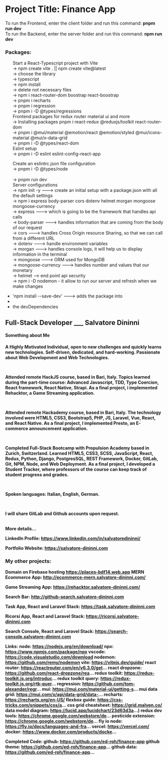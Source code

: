 <h1>Project Title: Finance App</h1>

To run the Frontend, enter the client folder and run this command: <b>pnpm run dev</b> <br/>
To run the Backend, enter the server folder and run this command: <b>npm run dev</b><br/>
<h3>Packages:</h3>
<ul>
   Start a React-Typescript project with Vite<br/>
	→ npm create vite . || npm create vite@latest <br/>
	→ choose the library<br/>
	→ typescript<br/>
	→ npm install<br/>
	→ delete not necessary files<br/>
	→ npm i react-router-dom boostrap react-boostrap<br/>
  → pnpm i recharts<br/>
	→ pnpm i regression<br />
  → pnpm i -D @types/regressions<br/>
  Frontend packages for redux router material ui and more<br/>
	→ Installing packages pnpm i react-redux @reduxjs/toolkit react-router-dom 
  <br/>
	→ pnpm i @mui/material @emotion/react @emotion/styled @mui/icons-material @mui/x-data-grid
  <br/>
	→ pnpm i -D @types/react-dom
  <br/>
  Eslint setup<br/>
	→ pnpm i -D eslint eslint-config-react-app <br/>

Create an eslintrc.json file configuration <br/>
	→ pnpm i -D @types/node  
  <br/>
	→ pnpm run dev <br/>
  Server configurations  <br/>
	→ npm init -y ---> create an initial setup with a package.json with all the default settings<br/>
	→ npm i express body-parser cors dotenv helmet morgan mongoose mongoose-currency <br/>
	→ express ---> which is going to be the framework that handles api calls   <br/>
	→ body-parser ---> handles information that are coming from the body of our request   <br/>
	→ cors ---> handles Cross Origin resource Sharing, so that we can call from a different URL    <br/>
	→ dotenv ---> handle environment variables   <br/>
	→ morgan ---> handles console logs, it will help us to display information in the terminal   <br/>
	→ mongoose ---> ORM used for MongoDB   <br/>
	→ mongoose-currency  ---> handles number and values that our monetary    <br/>
	→ helmet --> end point api security  <br/>
	→ npm i -D nodemon - it allow to run our server and refresh when we make changes   <br/>

  <li>'npm install --save-dev' ---> adds the package into <li>
  <li>the devDependencies</li>
</ul>

<h2>Full-Stack Developer ___ <span>Salvatore Dininni</span></h2>

<h4>Something about Me<h4>
<p>A Highly Motivated Individual, open to new challenges and quickly learns new technologies. Self-driven, dedicated, and hard-working. Passionate about Web Development and Web Technologies.</p>
<br/>
<p>
Attended remote HackJS course, based in Bari, Italy. Topics learned during the part-time course: Advanced Javascript, TDD, Type Coercion, React framework, React Native, Strapi. As a final project, i implemented Rehacktor, a Game Streaming application.
</p>
<br/>
<p>
Attended remote Hackademy course, based in Bari, Italy. The technology involved were HTML5, CSS3, Bootstrap5, PHP, JS, Laravel, Vue, React, and React Native. As a final project, I implemented Presto, an E-commerce announcement application.
</p>
<br/>
<p>
Completed Full-Stack Bootcamp with Propulsion Academy based in Zurich, Switzerland. Learned HTML5, CSS3, SCSS, JavaScript, React, Redux, Python, Django, PostgresSQL, REST Framework, Docker, GitLab, Git, NPM, Node, and Web Deployment. As a final project, I developed a Student Tracker, where professors of the course can keep track of student progress and grades. 
</p>
<br/>
<p>
Spoken languages: Italian, English, German.</p>
<br/>
<p>
I will share GitLab and Github accounts upon request.</p>
<br/>
<strong>More details...<strong>

<b>LinkedIn Profile: <a href="https://www.linkedin.com/in/salvatoredininni/" >https://www.linkedin.com/in/salvatoredininni/ </a></b>

<b>Portfolio Website: <a href="https://salvatore-dininni.com/" >https://salvatore-dininni.com</a></b> 

<h3>My other projects:</h3>

<strong>Domain on Firebase hosting</strong>
https://places-bdf14.web.app
<b>MERN Ecommerce App: <a href="http://ecommerce-mern.salvatore-dininni.com/" >http://ecommerce-mern.salvatore-dininni.com/</a></b> 

<b>Game Streaming App: <a href="https://rehacktor.salvatore-dininni.com/" >https://rehacktor.salvatore-dininni.com/</a></b> 

<b>Search Bar: <a href="http://github-search.salvatore-dininni.com">http://github-search.salvatore-dininni.com</a></b>

<b>Task App, React and Laravel Stack: <a href="https://task.salvatore-dininni.com">https://task.salvatore-dininni.com</a></b>

<b>Ricorsi App, React and Laravel Stack: <a href="https://ricorsi.salvatore-dininni.com">https://ricorsi.salvatore-dininni.com</a></b>

<b>Search Console, React and Laravel Stack: <a href="https://search-console.salvatore-dininni.com">https://search-console.salvatore-dininni.com</a></b>

Links: 
node: https://nodejs.org/en/download/ 
npx: https://www.npmjs.com/package/npx
vscode: https://code.visualstudio.com/download
nodemon: https://github.com/remy/nodemon
vite: https://vitejs.dev/guide/ 
react router: https://reactrouter.com/en/v6.3.0/get... 
react dropzone: https://github.com/react-dropzone/rea...
redux toolkit: https://redux-toolkit.js.org/introduc... 
redux toolkit query: https://redux-toolkit.js.org/rtk-quer... 
regression: https://github.com/tom-alexander/regr...
mui: https://mui.com/material-ui/getting-s...
mui data grid: https://mui.com/x/api/data-grid/data-...
recharts: https://recharts.org/en-US/
flexbox guide: https://css-tricks.com/snippets/css/a...
css grid cheatsheet: https://grid.malven.co/
data model diagram: https://lucid.app/lucidchart/23d63d3a...)
redux dev tools: https://chrome.google.com/webstore/de...
pesticide extension: https://chrome.google.com/webstore/de...
fly io node: https://fly.io/docs/languages-and-fra...
vercel: https://vercel.com/
docker: https://www.docker.com/products/docke...

Completed Code: 
github: https://github.com/ed-roh/finance-app
github theme: https://github.com/ed-roh/finance-app...
github data: https://github.com/ed-roh/finance-app...
